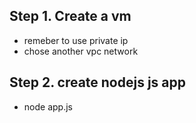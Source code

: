 ## Step 1. Create a vm
- remeber to use private ip
- chose another vpc network

## Step 2. create nodejs js app
- node app.js

